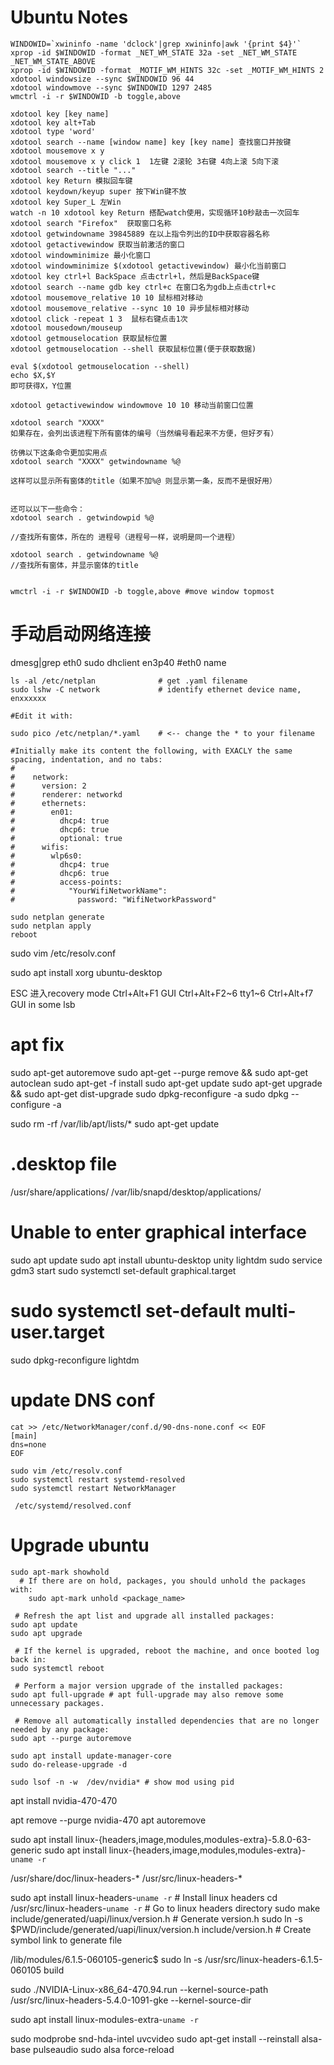 Ubuntu Notes
============


```
WINDOWID=`xwininfo -name 'dclock'|grep xwininfo|awk '{print $4}'`
xprop -id $WINDOWID -format _NET_WM_STATE 32a -set _NET_WM_STATE _NET_WM_STATE_ABOVE
xprop -id $WINDOWID -format _MOTIF_WM_HINTS 32c -set _MOTIF_WM_HINTS 2
xdotool windowsize --sync $WINDOWID 96 44
xdotool windowmove --sync $WINDOWID 1297 2485
wmctrl -i -r $WINDOWID -b toggle,above
```



```
xdotool key [key name]
xdotool key alt+Tab
xdotool type 'word'
xdotool search --name [window name] key [key name] 查找窗口并按键
xdotool mousemove x y
xdotool mousemove x y click 1  1左键 2滚轮 3右键 4向上滚 5向下滚
xdotool search --title "..."
xdotool key Return 模拟回车键
xdotool keydown/keyup super 按下Win键不放
xdotool key Super_L 左Win
watch -n 10 xdotool key Return 搭配watch使用，实现循环10秒敲击一次回车
xdotool search "Firefox"  获取窗口名称
xdotool getwindowname 39845889 在以上指令列出的ID中获取容器名称
xdotool getactivewindow 获取当前激活的窗口
xdotool windowminimize 最小化窗口
xdotool windowminimize $(xdotool getactivewindow) 最小化当前窗口
xdotool key ctrl+l BackSpace 点击ctrl+l，然后是BackSpace键
xdotool search --name gdb key ctrl+c 在窗口名为gdb上点击ctrl+c
xdotool mousemove_relative 10 10 鼠标相对移动
xdotool mousemove_relative --sync 10 10 异步鼠标相对移动
xdotool click -repeat 1 3  鼠标右键点击1次
xdotool mousedown/mouseup
xdotool getmouselocation 获取鼠标位置
xdotool getmouselocation --shell 获取鼠标位置(便于获取数据)

eval $(xdotool getmouselocation --shell)
echo $X,$Y
即可获得X，Y位置

xdotool getactivewindow windowmove 10 10 移动当前窗口位置

xdotool search "XXXX"
如果存在，会列出该进程下所有窗体的编号（当然编号看起来不方便，但好歹有）

彷佛以下这条命令更加实用点
xdotool search "XXXX" getwindowname %@

这样可以显示所有窗体的title（如果不加%@ 则显示第一条，反而不是很好用）


还可以以下一些命令：
xdotool search . getwindowpid %@

//查找所有窗体，所在的 进程号（进程号一样，说明是同一个进程）

xdotool search . getwindowname %@
//查找所有窗体，并显示窗体的title


wmctrl -i -r $WINDOWID -b toggle,above #move window topmost
```

# 手动启动网络连接
dmesg|grep eth0
sudo dhclient en3p40  #eth0 name

```
ls -al /etc/netplan              # get .yaml filename
sudo lshw -C network             # identify ethernet device name, enxxxxxx

#Edit it with:

sudo pico /etc/netplan/*.yaml    # <-- change the * to your filename

#Initially make its content the following, with EXACLY the same spacing, indentation, and no tabs:
#
#    network:
#      version: 2
#      renderer: networkd
#      ethernets:
#        en01:
#          dhcp4: true
#          dhcp6: true
#          optional: true
#      wifis:
#        wlp6s0:
#          dhcp4: true
#          dhcp6: true
#          access-points:
#            "YourWifiNetworkName":
#              password: "WifiNetworkPassword"

sudo netplan generate
sudo netplan apply
reboot
```

sudo vim /etc/resolv.conf

sudo apt install xorg ubuntu-desktop

ESC 进入recovery mode
Ctrl+Alt+F1   GUI
Ctrl+Alt+F2~6 tty1~6
Ctrl+Alt+f7   GUI in some lsb

# apt fix
sudo apt-get autoremove
sudo apt-get --purge remove && sudo apt-get autoclean
sudo apt-get -f install
sudo apt-get update
sudo apt-get upgrade && sudo apt-get dist-upgrade
sudo dpkg-reconfigure -a
sudo dpkg --configure -a

sudo rm -rf /var/lib/apt/lists/*
sudo apt-get update

# .desktop file
/usr/share/applications/
/var/lib/snapd/desktop/applications/


# Unable to enter graphical interface
sudo apt update
sudo apt install ubuntu-desktop unity lightdm
sudo service gdm3 start
sudo systemctl set-default graphical.target
# sudo systemctl set-default multi-user.target

sudo dpkg-reconfigure lightdm


# update DNS conf
```
cat >> /etc/NetworkManager/conf.d/90-dns-none.conf << EOF
[main]
dns=none
EOF

sudo vim /etc/resolv.conf
sudo systemctl restart systemd-resolved
sudo systemctl restart NetworkManager

 /etc/systemd/resolved.conf

```



# Upgrade ubuntu
```
sudo apt-mark showhold
  # If there are on hold, packages, you should unhold the packages with:
	sudo apt-mark unhold <package_name>

 # Refresh the apt list and upgrade all installed packages:
sudo apt update
sudo apt upgrade

 # If the kernel is upgraded, reboot the machine, and once booted log back in:
sudo systemctl reboot

 # Perform a major version upgrade of the installed packages:
sudo apt full-upgrade # apt full-upgrade may also remove some unnecessary packages.

 # Remove all automatically installed dependencies that are no longer needed by any package:
sudo apt --purge autoremove

sudo apt install update-manager-core
sudo do-release-upgrade -d
```

```
sudo lsof -n -w  /dev/nvidia* # show mod using pid
```

apt install nvidia-470-470

apt remove --purge nvidia-470
apt autoremove

sudo apt install linux-{headers,image,modules,modules-extra}-5.8.0-63-generic
sudo apt install linux-{headers,image,modules,modules-extra}-`uname -r`


/usr/share/doc/linux-headers-*
/usr/src/linux-headers-*

sudo apt install linux-headers-`uname -r`  # Install linux headers
cd /usr/src/linux-headers-`uname -r` # Go to linux headers directory
sudo make include/generated/uapi/linux/version.h # Generate version.h
sudo ln -s $PWD/include/generated/uapi/linux/version.h include/version.h # Create symbol link to generate file

/lib/modules/6.1.5-060105-generic$ sudo ln -s /usr/src/linux-headers-6.1.5-060105 build

sudo ./NVIDIA-Linux-x86_64-470.94.run --kernel-source-path /usr/src/linux-headers-5.4.0-1091-gke
--kernel-source-dir


sudo apt install linux-modules-extra-`uname -r`

sudo modprobe snd-hda-intel uvcvideo
sudo apt-get install --reinstall alsa-base pulseaudio
sudo alsa force-reload

